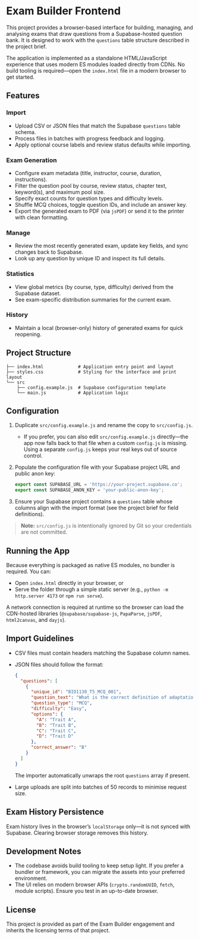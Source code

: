 # Exam Builder Frontend

This project provides a browser-based interface for building, managing, and analysing exams that draw questions from a Supabase-hosted question bank. It is designed to work with the `questions` table structure described in the project brief.

The application is implemented as a standalone HTML/JavaScript experience that uses modern ES modules loaded directly from CDNs. No build tooling is required—open the `index.html` file in a modern browser to get started.

## Features

### Import
- Upload CSV or JSON files that match the Supabase `questions` table schema.
- Process files in batches with progress feedback and logging.
- Apply optional course labels and review status defaults while importing.

### Exam Generation
- Configure exam metadata (title, instructor, course, duration, instructions).
- Filter the question pool by course, review status, chapter text, keyword(s), and maximum pool size.
- Specify exact counts for question types and difficulty levels.
- Shuffle MCQ choices, toggle question IDs, and include an answer key.
- Export the generated exam to PDF (via `jsPDF`) or send it to the printer with clean formatting.

### Manage
- Review the most recently generated exam, update key fields, and sync changes back to Supabase.
- Look up any question by unique ID and inspect its full details.

### Statistics
- View global metrics (by course, type, difficulty) derived from the Supabase dataset.
- See exam-specific distribution summaries for the current exam.

### History
- Maintain a local (browser-only) history of generated exams for quick reopening.

## Project Structure

```
├── index.html             # Application entry point and layout
├── styles.css             # Styling for the interface and print layout
└── src
    ├── config.example.js  # Supabase configuration template
    └── main.js            # Application logic
```

## Configuration

1. Duplicate `src/config.example.js` and rename the copy to `src/config.js`.
   - If you prefer, you can also edit `src/config.example.js` directly—the app now falls back to that file when a custom `config.js` is missing. Using a separate `config.js` keeps your real keys out of source control.
2. Populate the configuration file with your Supabase project URL and public anon key:

   ```js
   export const SUPABASE_URL = 'https://your-project.supabase.co';
   export const SUPABASE_ANON_KEY = 'your-public-anon-key';
   ```

3. Ensure your Supabase project contains a `questions` table whose columns align with the import format (see the project brief for field definitions).

> **Note:** `src/config.js` is intentionally ignored by Git so your credentials are not committed.

## Running the App

Because everything is packaged as native ES modules, no bundler is required. You can:

- Open `index.html` directly in your browser, or
- Serve the folder through a simple static server (e.g., `python -m http.server 4173` or `npm run serve`).

A network connection is required at runtime so the browser can load the CDN-hosted libraries (`@supabase/supabase-js`, `PapaParse`, `jsPDF`, `html2canvas`, and `dayjs`).

## Import Guidelines

- CSV files must contain headers matching the Supabase column names.
- JSON files should follow the format:

  ```json
  {
    "questions": [
      {
        "unique_id": "BIO1130_T5_MCQ_001",
        "question_text": "What is the correct definition of adaptation as a noun?",
        "question_type": "MCQ",
        "difficulty": "Easy",
        "options": {
          "A": "Trait A",
          "B": "Trait B",
          "C": "Trait C",
          "D": "Trait D"
        },
        "correct_answer": "B"
      }
    ]
  }
  ```

  The importer automatically unwraps the root `questions` array if present.

- Large uploads are split into batches of 50 records to minimise request size.

## Exam History Persistence

Exam history lives in the browser’s `localStorage` only—it is not synced with Supabase. Clearing browser storage removes this history.

## Development Notes

- The codebase avoids build tooling to keep setup light. If you prefer a bundler or framework, you can migrate the assets into your preferred environment.
- The UI relies on modern browser APIs (`crypto.randomUUID`, `fetch`, module scripts). Ensure you test in an up-to-date browser.

## License

This project is provided as part of the Exam Builder engagement and inherits the licensing terms of that project.